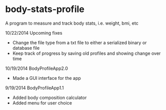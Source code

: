 body-stats-profile
==================

A program to measure and track body stats, i.e. weight, bmi, etc

10/22/2014 Upcoming fixes
  - Change the file type from a txt file to either a serialized binary
      or database file
  - Keep track of progress by saving old profiles and showing change over
      time

10/19/2014 BodyProfileApp2.0
  - Made a GUI interface for the app

9/19/2014  BodyProfileApp1.1  
  - Added body composition calculator
  - Added menu for user choice
